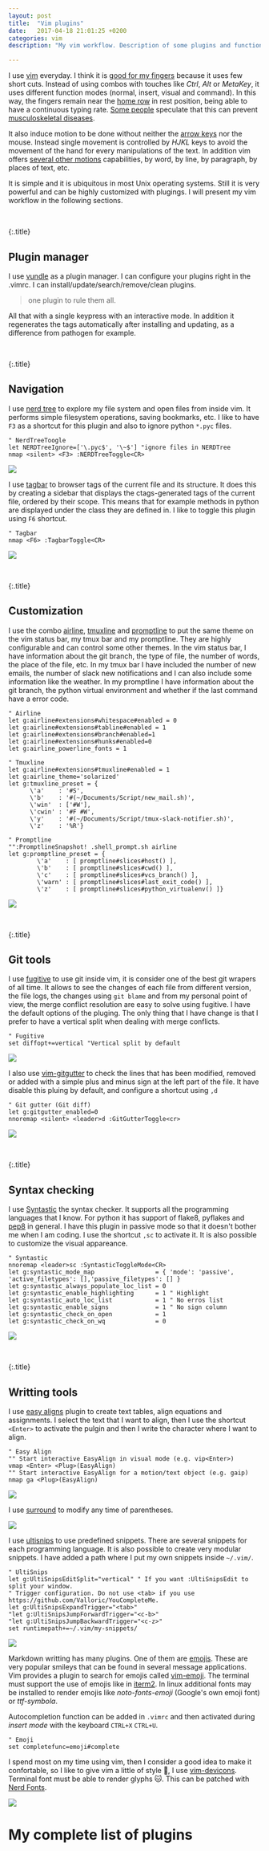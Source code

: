 ```yaml
---
layout: post
title:  "Vim plugins"
date:   2017-04-18 21:01:25 +0200
categories: vim 
description: "My vim workflow. Description of some plugins and functionlities."

---
```


I use [vim](https://github.com/vim/vim) everyday. I think it is [good for my fingers](http://stackoverflow.com/questions/29500098/is-there-any-data-supporting-a-correlation-between-carpal-tunnels-and-using-keyb) because it uses few short cuts. Instead of using combos with touches like _Ctrl_, _Alt_ or _MetaKey_, it uses different function modes (normal, insert, visual and command). In this way, the fingers remain  near the [home row](https://en.wikipedia.org/wiki/Touch_typing) in rest position, being able to have a continuous typing rate. [Some people](http://stackoverflow.com/questions/29500098/is-there-any-data-supporting-a-correlation-between-carpal-tunnels-and-using-keyb) speculate that this can prevent [musculoskeletal diseases](https://en.wikipedia.org/wiki/Repetitive_strain_injury). 

It also induce motion to be done without neither the [arrow keys](https://en.wikipedia.org/wiki/Arrow_keys) nor the mouse. Instead single movement is controlled by _HJKL_ keys to avoid the movement of the hand for every manipulations of the text. In addition vim offers [several other motions](http://vimdoc.sourceforge.net/htmldoc/motion.html#operator) capabilities, by word, by line, by paragraph, by places of text, etc.

It is simple and it is ubiquitous in most Unix operating systems. Still it is very powerful and can be highly customized with plugings.
I will present my vim workflow in the following sections.

<br>

{:.title}
## Plugin manager

I use [vundle](https://github.com/VundleVim/Vundle.vim) as a plugin manager. I
can configure your plugins right in the .vimrc. I can
install/update/search/remove/clean plugins.

> one plugin to rule them all.

All that with a single keypress with an interactive mode. In addition it regenerates the tags automatically after installing and updating, as a difference from pathogen for example.

<br>

{:.title}
## Navigation

I use [nerd tree](https://github.com/scrooloose/nerdtree) to explore my file system and open files from inside vim. It performs simple filesystem operations, saving bookmarks, etc. I like to have `F3` as a shortcut for this plugin and also to ignore python `*.pyc` files.

```vim
" NerdTreeToogle
let NERDTreeIgnore=['\.pyc$', '\~$'] "ignore files in NERDTree
nmap <silent> <F3> :NERDTreeToggle<CR>
```

![](https://cdn-images-1.medium.com/max/800/1*yFuOEvHxG9U0AUjrDlpbrQ.png)

I use [tagbar](https://github.com/majutsushi/tagbar) to browser tags of the current file and its structure. 
It does this by creating a sidebar that displays the ctags-generated tags of
the current file, ordered by their scope. This means that for example methods
in python are displayed under the class they are defined in. I like to toggle this plugin using `F6` shortcut.

```vim
" Tagbar
nmap <F6> :TagbarToggle<CR>
```

![](https://camo.githubusercontent.com/fc85311154723793776aed28488befdfaab36c42/68747470733a2f2f692e696d6775722e636f6d2f5366394c7332722e706e67)

<br>

{:.title}
## Customization 

I use the combo [airline](https://github.com/bling/vim-airline), [tmuxline](https://github.com/edkolev/tmuxline.vim) and [promptline](https://github.com/edkolev/promptline.vim) to put the same theme on the vim status bar, my tmux bar and my promptline.
They are highly configurable and can control some other themes.
In the vim status bar, I have information about the git branch, the type of file, the number of words, the place of the file, etc.
In my tmux bar I have included the number of new emails, the number of slack new notifications and I can also include some information like the weather.
In my promptline I have information about the git branch, the python virtual environment and whether if the last command have a error code.

```vim
" Airline
let g:airline#extensions#whitespace#enabled = 0
let g:airline#extensions#tabline#enabled = 1
let g:airline#extensions#branch#enabled=1
let g:airline#extensions#hunks#enabled=0
let g:airline_powerline_fonts = 1

" Tmuxline
let g:airline#extensions#tmuxline#enabled = 1
let g:airline_theme='solarized'
let g:tmuxline_preset = {
      \'a'    : '#S',
      \'b'    : '#(~/Documents/Script/new_mail.sh)',
      \'win'  : ['#W'],
      \'cwin' : '#F #W',
      \'y'    : '#(~/Documents/Script/tmux-slack-notifier.sh)',
      \'z'    : '%R'}

" Promptline
"":PromptlineSnapshot! .shell_prompt.sh airline
let g:promptline_preset = {
        \'a'    : [ promptline#slices#host() ],
        \'b'    : [ promptline#slices#cwd() ],
        \'c'    : [ promptline#slices#vcs_branch() ],
        \'warn' : [ promptline#slices#last_exit_code() ],
        \'z'    : [ promptline#slices#python_virtualenv() ]}
```



![](https://github.com/vim-airline/vim-airline/wiki/screenshots/demo.gif)

<br>

{:.title}
## Git tools

I use [fugitive](https://github.com/tpope/vim-fugitive) to use git inside vim, it is consider one of the best git wrapers of all time. It allows to see the changes of each file from different version, the file logs, the changes using `git blame` and from my personal point of view, the merge conflict resolution are easy to solve using fugitive. I have the default options of the pluging. The only thing that I have change is that I prefer to have a vertical split when dealing with merge conflicts.

```vim
" Fugitive
set diffopt+=vertical "Vertical split by default
```

![](https://camo.githubusercontent.com/dae2bbd335e42f9d093c46e4631e8af6fb3fdeed/687474703a2f2f692e696d6775722e636f6d2f4b526176612e706e67)

I also use [vim-gitgutter](https://github.com/airblade/vim-gitgutter) to check the lines that has been modified, removed or added with a simple plus and minus sign at the left part of the file. It have disable this pluing by default, and configure a shortcut using `,d`

```vim
" Git gutter (Git diff)
let g:gitgutter_enabled=0
nnoremap <silent> <leader>d :GitGutterToggle<cr>
```

![](https://raw.github.com/airblade/vim-gitgutter/master/screenshot.png)

<br>

{:.title}
## Syntax checking

I use [Syntastic](https://github.com/scrooloose/syntastic) the syntax checker. It supports all the programming languages that I know. For python it has support of flake8, pyflakes and [pep8](https://www.python.org/dev/peps/pep-0008/) in general. I have this plugin in passive mode so that it doesn't bother me when I am coding. I use the shortcut `,sc` to activate it. It is also possible to customize the visual appareance.

```vim
" Syntastic
nnoremap <leader>sc :SyntasticToggleMode<CR>
let g:syntastic_mode_map                 = { 'mode': 'passive', 'active_filetypes': [],'passive_filetypes': [] }
let g:syntastic_always_populate_loc_list = 0
let g:syntastic_enable_highlighting      = 1 " Highlight
let g:syntastic_auto_loc_list            = 1 " No erros list
let g:syntastic_enable_signs             = 1 " No sign column
let g:syntastic_check_on_open            = 1
let g:syntastic_check_on_wq              = 0
```

![](https://github.com/vim-syntastic/syntastic/raw/master/_assets/screenshot_1.png)

<br>

{:.title}
## Writting tools

I use [easy aligns](https://github.com/junegunn/vim-easy-align) plugin to create text tables, align equations and assignments. I select the text that I want to align, then I use the shortcut `<Enter>` to activate the pulgin and then I write the character where I want to align.

```vim
" Easy Align
"" Start interactive EasyAlign in visual mode (e.g. vip<Enter>)
vmap <Enter> <Plug>(EasyAlign)
"" Start interactive EasyAlign for a motion/text object (e.g. gaip)
nmap ga <Plug>(EasyAlign)
```

![](https://raw.githubusercontent.com/junegunn/i/master/easy-align/equals.gif)

I use [surround](https://github.com/tpope/vim-surround) to modify any time of parentheses.

![](https://two-wrongs.com/static/image/surround_vim.gif)

I use [ultisnips](https://github.com/sirver/ultisnips) to use predefined snippets. There are several snippets for each programming language. It is also possible to create very modular snippets. I have added a path where I put my own snippets inside `~/.vim/`.

```vim
" UltiSnips
let g:UltiSnipsEditSplit="vertical" " If you want :UltiSnipsEdit to split your window.
" Trigger configuration. Do not use <tab> if you use https://github.com/Valloric/YouCompleteMe.
let g:UltiSnipsExpandTrigger="<tab>"
"let g:UltiSnipsJumpForwardTrigger="<c-b>"
"let g:UltiSnipsJumpBackwardTrigger="<c-z>"
set runtimepath+=~/.vim/my-snippets/
```

![](https://raw.github.com/SirVer/ultisnips/master/doc/demo.gif)

Markdown writting has many plugins. One of them are
[emojis](https://en.wikipedia.org/wiki/Emoji). These are very popular smileys
that can be found in several message applications.
Vim provides a plugin to search for emojis called [vim-emoji](https://github.com/junegunn/vim-emoji).
The terminal must support the use of emojis like in
[iterm2](https://en.wikipedia.org/wiki/ITerm2). In linux additional fonts may
be installed to render emojis like _noto-fonts-emoji_ (Google's own emoji font)
or _ttf-symbola_.

Autocompletion function can be added in `.vimrc` and then activated during _insert mode_ with the keyboard `CTRL+X` `CTRL+U`.

```vim
" Emoji
set completefunc=emoji#complete
```

<amp-img src="/images/vim-plugins/vim-emoji.gif" alt="Vim emoji" height="432" width="593" layout="responsive"></amp-img>

I spend most on my time using vim, then I consider a good idea to make it confortable, so I like to give vim a little of style :ring:, I use [vim-devicons](https://github.com/ryanoasis/vim-devicons). Terminal font must be able to render glyphs :cat:. This can be patched with [Nerd Fonts](https://github.com/ryanoasis/nerd-fonts#font-installation).

![](https://github.com/ryanoasis/vim-devicons/wiki/screenshots/v0.8.x/overall-screenshot.png)

# My complete list of plugins

<script src="https://gist.github.com/cristianpb/504f9d105edabf4a0a04ff18bbbc6df0.js"></script>
